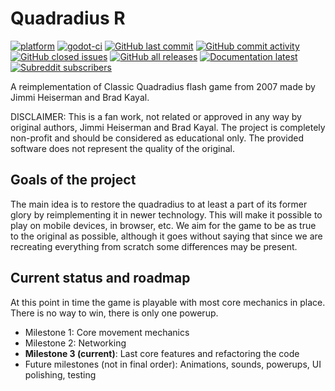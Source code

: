# Quadradius R
[![platform](https://img.shields.io/badge/godot-3.4.2-blue)](https://godotengine.org/)
[![godot-ci](https://github.com/Fruktus/QuadradiusR/actions/workflows/godot-ci.yml/badge.svg)](https://github.com/Fruktus/QuadradiusR/actions/workflows/godot-ci.yml)
[![GitHub last commit](https://img.shields.io/github/last-commit/Fruktus/QuadradiusR)](https://github.com/Fruktus/QuadradiusR/commits/master)
[![GitHub commit activity](https://img.shields.io/github/commit-activity/m/Fruktus/QuadradiusR)](https://github.com/Fruktus/QuadradiusR/graphs/commit-activity)
[![GitHub closed issues](https://img.shields.io/github/issues-closed-raw/Fruktus/QuadradiusR)](https://github.com/Fruktus/QuadradiusR/issues?q=is%3Aissue+is%3Aclosed)
[![GitHub all releases](https://img.shields.io/github/downloads/Fruktus/QuadradiusR/total)](https://github.com/Fruktus/QuadradiusR/releases)
[![Documentation latest](https://img.shields.io/badge/documentation-download_latest-blue.svg)](https://nightly.link/Fruktus/QuadradiusR/workflows/docs-ci/master/build.zip)
[![Subreddit subscribers](https://img.shields.io/reddit/subreddit-subscribers/quadradius?style=social)](https://www.reddit.com/r/quadradius/)

A reimplementation of Classic Quadradius flash game from 2007 made by Jimmi Heiserman and Brad Kayal.

DISCLAIMER: This is a fan work, not related or approved in any way by original authors, Jimmi Heiserman and Brad Kayal. The project is completely non-profit and should be considered as educational only. The provided software does not represent the quality of the original.


## Goals of the project
The main idea is to restore the quadradius to at least a part of its former glory by reimplementing it in newer technology.
This will make it possible to play on mobile devices, in browser, etc.
We aim for the game to be as true to the original as possible, although it goes without saying that since we are recreating everything from scratch some differences may be present.

## Current status and roadmap
At this point in time the game is playable with most core mechanics in place.
There is no way to win, there is only one powerup.

- Milestone 1: Core movement mechanics
- Milestone 2: Networking
- **Milestone 3 (current)**: Last core features and refactoring the code
- Future milestones (not in final order): Animations, sounds, powerups, UI polishing, testing 
